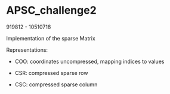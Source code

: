 # APSC_challenge2

919812 - 10510718

Implementation of the sparse Matrix

Representations:

- COO: coordinates uncompressed, mapping indices to values

- CSR: compressed sparse row

- CSC: compressed sparse column